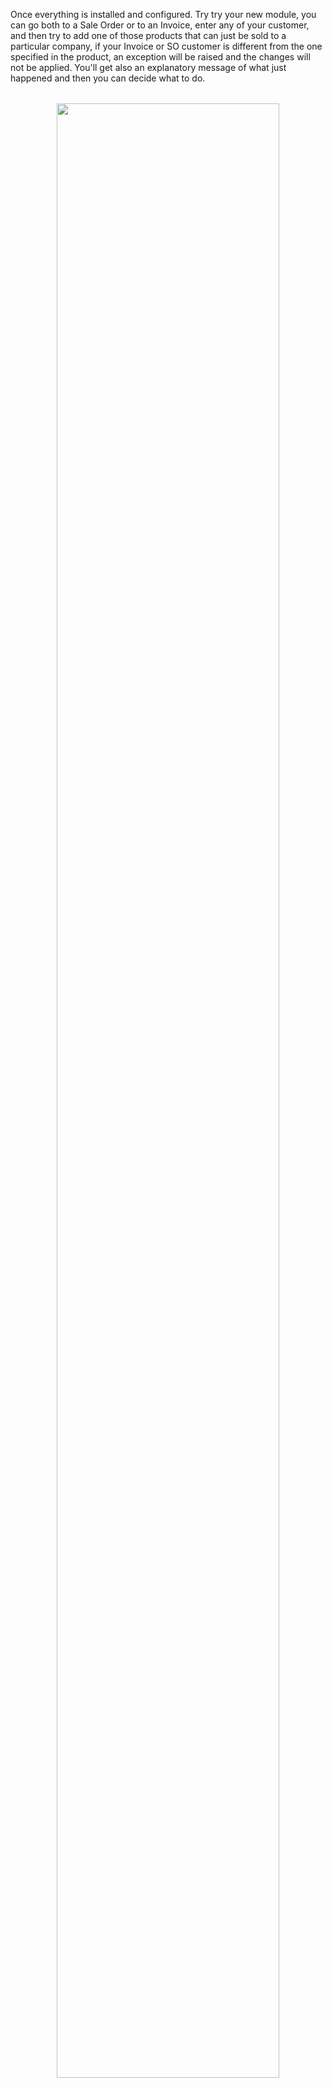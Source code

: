 Once everything is installed and configured. Try try your new module, you can go both to a Sale Order or to an Invoice, enter any of your customer, and then try to add one of those products that can just be sold to a particular company, if your Invoice or SO customer is different from the one specified in the product, an exception will be raised and the changes will not be applied. You'll get also an explanatory message of what just happened and then you can decide what to do.

<div align="center" style="margin: 2rem;">
    <img src="../static/description/usage.png" width="90%" style="border-radius: 5px">
</div>
